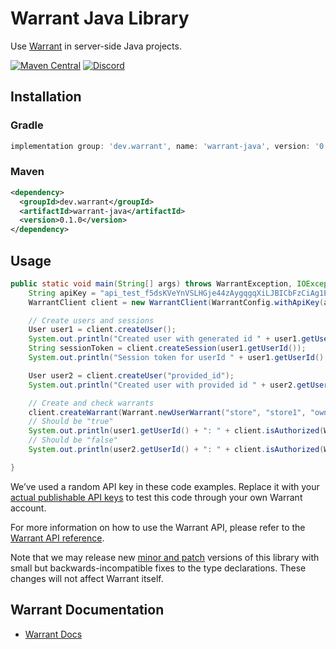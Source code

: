# Warrant Java Library

Use [Warrant](https://warrant.dev/) in server-side Java projects.

[![Maven Central](https://img.shields.io/maven-central/v/dev.warrant/warrant-java)](https://mvnrepository.com/artifact/dev.warrant/warrant-java)
[![Discord](https://img.shields.io/discord/865661082203193365?label=discord)](https://discord.gg/QNCMKWzqET)

## Installation

### Gradle

```groovy
implementation group: 'dev.warrant', name: 'warrant-java', version: '0.1.0'
```

### Maven

```xml
<dependency>
  <groupId>dev.warrant</groupId>
  <artifactId>warrant-java</artifactId>
  <version>0.1.0</version>
</dependency>
```

## Usage

```java
public static void main(String[] args) throws WarrantException, IOException {
    String apiKey = "api_test_f5dsKVeYnVSLHGje44zAygqgqXiLJBICbFzCiAg1E=";
    WarrantClient client = new WarrantClient(WarrantConfig.withApiKey(apiKey));

    // Create users and sessions
    User user1 = client.createUser();
    System.out.println("Created user with generated id " + user1.getUserId());
    String sessionToken = client.createSession(user1.getUserId());
    System.out.println("Session token for userId " + user1.getUserId() + " : " + sessionToken);

    User user2 = client.createUser("provided_id");
    System.out.println("Created user with provided id " + user2.getUserId());

    // Create and check warrants
    client.createWarrant(Warrant.newUserWarrant("store", "store1", "owner", user1.getUserId()));
    // Should be "true"
    System.out.println(user1.getUserId() + ": " + client.isAuthorized(Warrant.newUserWarrant("store", "store1", "owner", user1.getUserId())));
    // Should be "false"
    System.out.println(user2.getUserId() + ": " + client.isAuthorized(Warrant.newUserWarrant("store", "store1", "owner", user2.getUserId())));

}
```

We’ve used a random API key in these code examples. Replace it with your
[actual publishable API keys](https://app.warrant.dev) to
test this code through your own Warrant account.

For more information on how to use the Warrant API, please refer to the
[Warrant API reference](https://docs.warrant.dev).

Note that we may release new [minor and patch](https://semver.org/) versions of this library with small but backwards-incompatible fixes to the type declarations. These changes will not affect Warrant itself.

## Warrant Documentation

- [Warrant Docs](https://docs.warrant.dev/)
